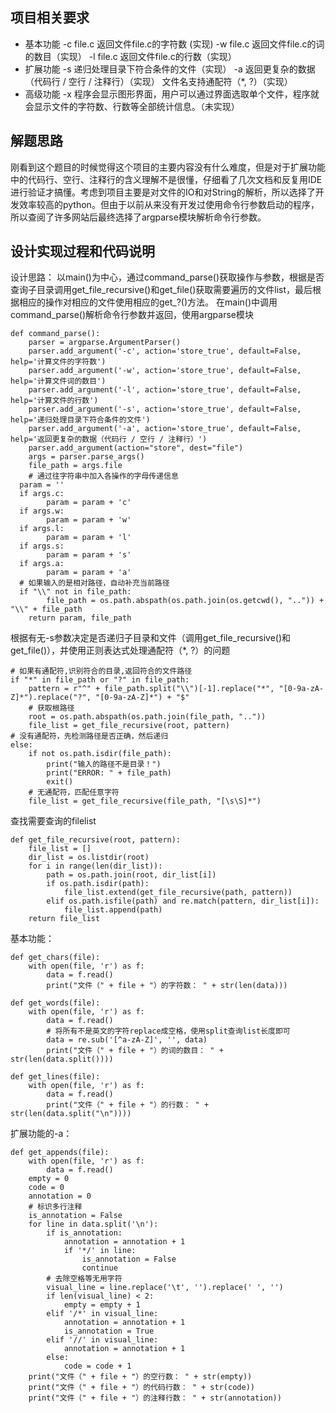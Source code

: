 ## 项目相关要求
- 基本功能
-c file.c 返回文件file.c的字符数 (实现)
-w file.c 返回文件file.c的词的数目（实现）
-l file.c 返回文件file.c的行数（实现）
- 扩展功能
-s 递归处理目录下符合条件的文件（实现）
-a 返回更复杂的数据（代码行 / 空行 / 注释行）（实现）
文件名支持通配符（*, ?）（实现）
- 高级功能
-x 程序会显示图形界面，用户可以通过界面选取单个文件，程序就会显示文件的字符数、行数等全部统计信息。（未实现）
## 解题思路
刚看到这个题目的时候觉得这个项目的主要内容没有什么难度，但是对于扩展功能中的代码行、空行、注释行的含义理解不是很懂，仔细看了几次文档和反复用IDE进行验证才搞懂。考虑到项目主要是对文件的IO和对String的解析，所以选择了开发效率较高的python。但由于以前从来没有开发过使用命令行参数启动的程序，所以查阅了许多网站后最终选择了argparse模块解析命令行参数。
## 设计实现过程和代码说明
设计思路：
以main()为中心，通过command_parse()获取操作与参数，根据是否查询子目录调用get_file_recursive()和get_file()获取需要遍历的文件list，最后根据相应的操作对相应的文件使用相应的get_?()方法。
在main()中调用command_parse()解析命令行参数并返回，使用argparse模块
```
def command_parse():  
    parser = argparse.ArgumentParser()  
    parser.add_argument('-c', action='store_true', default=False, help='计算文件的字符数')  
    parser.add_argument('-w', action='store_true', default=False, help='计算文件词的数目')  
    parser.add_argument('-l', action='store_true', default=False, help='计算文件的行数')  
    parser.add_argument('-s', action='store_true', default=False, help='递归处理目录下符合条件的文件')  
    parser.add_argument('-a', action='store_true', default=False, help='返回更复杂的数据（代码行 / 空行 / 注释行）')  
    parser.add_argument(action="store", dest="file")  
    args = parser.parse_args()  
    file_path = args.file  
    # 通过往字符串中加入各操作的字母传递信息  
  param = ''  
  if args.c:  
        param = param + 'c'  
  if args.w:  
        param = param + 'w'  
  if args.l:  
        param = param + 'l'  
  if args.s:  
        param = param + 's'  
  if args.a:  
        param = param + 'a'  
  # 如果输入的是相对路径，自动补充当前路径  
  if "\\" not in file_path:  
        file_path = os.path.abspath(os.path.join(os.getcwd(), "..")) + "\\" + file_path  
    return param, file_path
```
根据有无-s参数决定是否递归子目录和文件（调用get_file_recursive()和get_file()），并使用正则表达式处理通配符（*, ?）的问题
```
# 如果有通配符,识别符合的目录,返回符合的文件路径  
if "*" in file_path or "?" in file_path:  
    pattern = r"^" + file_path.split("\\")[-1].replace("*", "[0-9a-zA-Z]*").replace("?", "[0-9a-zA-Z]*") + "$"  
    # 获取根路径  
    root = os.path.abspath(os.path.join(file_path, ".."))  
    file_list = get_file_recursive(root, pattern)  
# 没有通配符，先检测路径是否正确，然后递归  
else:  
    if not os.path.isdir(file_path):  
        print("输入的路径不是目录！")  
        print("ERROR: " + file_path)  
        exit()  
    # 无通配符，匹配任意字符  
    file_list = get_file_recursive(file_path, "[\s\S]*")
```
查找需要查询的filelist
```
def get_file_recursive(root, pattern):  
    file_list = []  
    dir_list = os.listdir(root)  
    for i in range(len(dir_list)):  
        path = os.path.join(root, dir_list[i])  
        if os.path.isdir(path):  
            file_list.extend(get_file_recursive(path, pattern))  
        elif os.path.isfile(path) and re.match(pattern, dir_list[i]):  
            file_list.append(path)  
    return file_list
```
基本功能：
```
def get_chars(file):  
    with open(file, 'r') as f:  
        data = f.read()  
        print("文件（" + file + "）的字符数： " + str(len(data)))  
  
def get_words(file):  
    with open(file, 'r') as f:  
        data = f.read()  
        # 将所有不是英文的字符replace成空格，使用split查询list长度即可  
        data = re.sub('[^a-zA-Z]', '', data)  
        print("文件（" + file + "）的词的数目： " + str(len(data.split())))  
  
def get_lines(file):  
    with open(file, 'r') as f:  
        data = f.read()  
        print("文件（" + file + "）的行数： " + str(len(data.split("\n"))))
```
扩展功能的-a：
```
def get_appends(file):  
    with open(file, 'r') as f:  
        data = f.read()  
    empty = 0  
    code = 0  
    annotation = 0  
    # 标识多行注释  
    is_annotation = False  
    for line in data.split('\n'):  
        if is_annotation:  
            annotation = annotation + 1  
            if '*/' in line:  
                is_annotation = False  
				continue  
		# 去除空格等无用字符
	    visual_line = line.replace('\t', '').replace(' ', '')  
        if len(visual_line) < 2:  
            empty = empty + 1  
		elif '/*' in visual_line:  
            annotation = annotation + 1  
            is_annotation = True  
        elif '//' in visual_line:  
            annotation = annotation + 1  
        else:  
            code = code + 1  
    print("文件（" + file + "）的空行数： " + str(empty))  
    print("文件（" + file + "）的代码行数： " + str(code))  
    print("文件（" + file + "）的注释行数： " + str(annotation))
```
